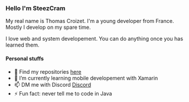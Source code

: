 ### Hello I'm SteezCram

My real name is Thomas Croizet. I'm a young developer from France. Mostly I develop on my spare time.

I love web and system developement. You can do anything once you has learned them.

#### Personal stuffs
- 🔭 Find my repositories [here](https://github.com/SteezCram?tab=repositories)
- 🌱 I’m currently learning mobile developement with Xamarin
- 📫 DM me with Discord [Discord](https://discord.com/users/125604255112364032)
- ⚡ Fun fact: never tell me to code in Java

<!--
**SteezCram/SteezCram** is a ✨ _special_ ✨ repository because its `README.md` (this file) appears on your GitHub profile.

Here are some ideas to get you started:

- 🔭 I’m currently working on ...
- 🌱 I’m currently learning ...
- 👯 I’m looking to collaborate on ...
- 🤔 I’m looking for help with ...
- 💬 Ask me about ...
- 📫 How to reach me: ...
- 😄 Pronouns: ...
- ⚡ Fun fact: ...
-->
